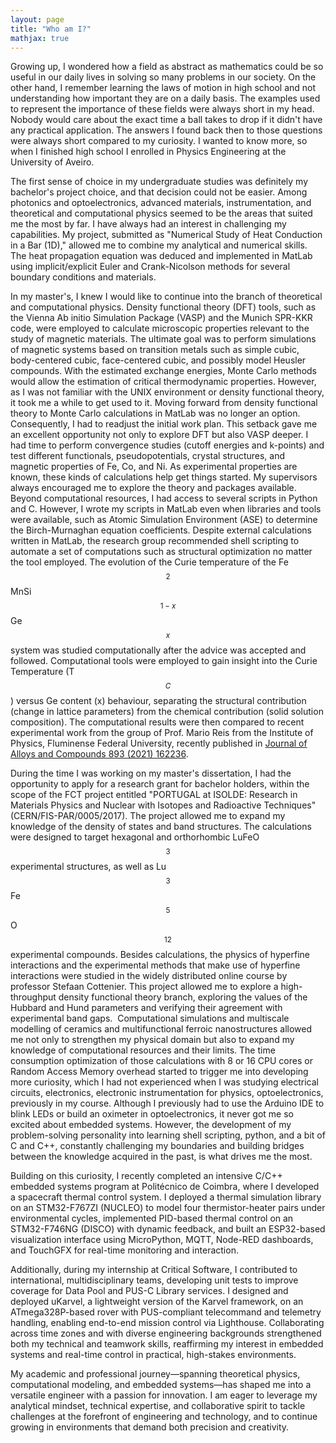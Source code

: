 ```yaml
---
layout: page
title: "Who am I?"
mathjax: true
---
```


Growing up, I wondered how a field as abstract as mathematics could be so useful in our daily lives in solving so many problems in our society. On the other hand, I remember learning the laws of motion in high school and not understanding how important they are on a daily basis. The examples used to represent the importance of these fields were always short in my head. Nobody would care about the exact time a ball takes to drop if it didn't have any practical application. The answers I found back then to those questions were always short compared to my curiosity. I wanted to know more, so when I finished high school I enrolled in Physics Engineering at the University of Aveiro.

The first sense of choice in my undergraduate studies was definitely my bachelor's project choice, and that decision could not be easier. Among photonics and optoelectronics, advanced materials, instrumentation, and theoretical and computational physics seemed to be the areas that suited me the most by far. I have always had an interest in challenging my capabilities. My project, submitted as "Numerical Study of Heat Conduction in a Bar (1D)," allowed me to combine my analytical and numerical skills. The heat propagation equation was deduced and implemented in MatLab using implicit/explicit Euler and Crank-Nicolson methods for several boundary conditions and materials.

In my master's, I knew I would like to continue into the branch of theoretical and computational physics. Density functional theory (DFT) tools, such as the Vienna Ab initio Simulation Package (VASP) and the Munich SPR-KKR code, were employed to calculate microscopic properties relevant to the study of magnetic materials. The ultimate goal was to perform simulations of magnetic systems based on transition metals such as simple cubic, body-centered cubic, face-centered cubic, and possibly model Heusler compounds. With the estimated exchange energies, Monte Carlo methods would allow the estimation of critical thermodynamic properties. However, as I was not familiar with the UNIX environment or density functional theory, it took me a while to get used to it. Moving forward from density functional theory to Monte Carlo calculations in MatLab was no longer an option. Consequently, I had to readjust the initial work plan. This setback gave me an excellent opportunity not only to explore DFT but also VASP deeper. I had time to perform convergence studies (cutoff energies and k-points) and test different functionals, pseudopotentials, crystal structures, and magnetic properties of Fe, Co, and Ni. As experimental properties are known, these kinds of calculations help get things started. My supervisors always encouraged me to explore the theory and packages available. Beyond computational resources, I had access to several scripts in Python and C. However, I wrote my scripts in MatLab even when libraries and tools were available, such as Atomic Simulation Environment (ASE) to determine the Birch-Murnaghan equation coefficients. Despite external calculations written in MatLab, the research group recommended shell scripting to automate a set of computations such as structural optimization no matter the tool employed.  The evolution of the Curie temperature of the Fe$$_2$$MnSi$$_{1-x}$$Ge$$_x$$ system was studied computationally after the advice was accepted and followed. Computational tools were employed to gain insight into the Curie Temperature (T$$_{C}$$) versus Ge content (x) behaviour, separating the structural contribution (change in lattice parameters) from the chemical contribution (solid solution composition). The computational results were then compared to recent experimental work from the group of Prof. Mario Reis from the Institute of Physics, Fluminense Federal University, recently published in [Journal of Alloys and Compounds 893 (2021) 162236](https://www.sciencedirect.com/science/article/abs/pii/S092583882103646X).

During the time I was working on my master's dissertation, I had the opportunity to apply for a research grant for bachelor holders, within the scope of the FCT project entitled "PORTUGAL at ISOLDE: Research in Materials Physics and Nuclear with Isotopes and Radioactive Techniques" (CERN/FIS-PAR/0005/2017). The project allowed me to expand my knowledge of the density of states and band structures. The calculations were designed to target hexagonal and orthorhombic LuFeO$$_3$$ experimental structures, as well as Lu$$_3$$Fe$$_5$$O$$_{12}$$ experimental compounds. Besides calculations, the physics of hyperfine interactions and the experimental methods that make use of hyperfine interactions were studied in the widely distributed online course by professor Stefaan Cottenier. This project allowed me to explore a high-throughput density functional theory branch, exploring the values of the Hubbard and Hund parameters and verifying their agreement with experimental band gaps. 
Computational simulations and multiscale modelling of ceramics and multifunctional ferroic nanostructures allowed me not only to strengthen my physical domain but also to expand my knowledge of computational resources and their limits. The time consumption optimization of those calculations with 8 or 16 CPU cores or Random Access Memory overhead started to trigger me into developing more curiosity, which I had not experienced when I was studying electrical circuits, electronics, electronic instrumentation for physics, optoelectronics, previously in my course. Although I previously had to use the Arduino IDE to blink LEDs or build an oximeter in optoelectronics, it never got me so excited about embedded systems. However, the development of my problem-solving personality into learning shell scripting, python, and a bit of C and C++, constantly challenging my boundaries and building bridges between the knowledge acquired in the past, is what drives me the most.

Building on this curiosity, I recently completed an intensive C/C++ embedded systems program at Politécnico de Coimbra, where I developed a spacecraft thermal control system. I deployed a thermal simulation library on an STM32-F767ZI (NUCLEO) to model four thermistor-heater pairs under environmental cycles, implemented PID-based thermal control on an STM32-F746NG (DISCO) with dynamic feedback, and built an ESP32-based visualization interface using MicroPython, MQTT, Node-RED dashboards, and TouchGFX for real-time monitoring and interaction.

Additionally, during my internship at Critical Software, I contributed to international, multidisciplinary teams, developing unit tests to improve coverage for Data Pool and PUS-C Library services. I designed and deployed uKarvel, a lightweight version of the Karvel framework, on an ATmega328P-based rover with PUS-compliant telecommand and telemetry handling, enabling end-to-end mission control via Lighthouse. Collaborating across time zones and with diverse engineering backgrounds strengthened both my technical and teamwork skills, reaffirming my interest in embedded systems and real-time control in practical, high-stakes environments.

My academic and professional journey—spanning theoretical physics, computational modeling, and embedded systems—has shaped me into a versatile engineer with a passion for innovation. I am eager to leverage my analytical mindset, technical expertise, and collaborative spirit to tackle challenges at the forefront of engineering and technology, and to continue growing in environments that demand both precision and creativity.


